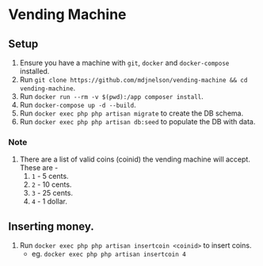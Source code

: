 # Vending Machine

## Setup

1. Ensure you have a machine with `git`, `docker` and `docker-compose` installed.
2. Run `git clone https://github.com/mdjnelson/vending-machine && cd vending-machine`.
3. Run `docker run --rm -v $(pwd):/app composer install`.
4. Run `docker-compose up -d --build`.
5. Run `docker exec php php artisan migrate` to create the DB schema.
6. Run `docker exec php php artisan db:seed` to populate the DB with data.

### Note

1. There are a list of valid coins (coinid) the vending machine will accept.
   These are -
    1. `1` - 5 cents.
    2. `2` - 10 cents.
    3. `3` - 25 cents.
    4. `4` - 1 dollar.

## Inserting money.

1. Run `docker exec php php artisan insertcoin <coinid>` to insert coins.
    - eg. `docker exec php php artisan insertcoin 4`
